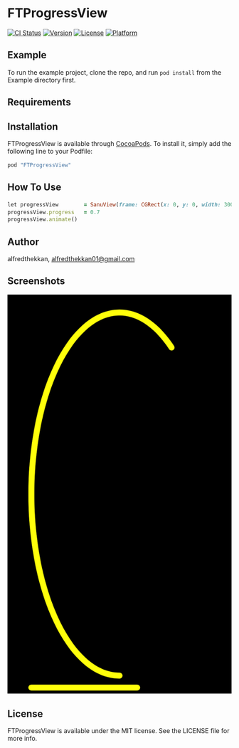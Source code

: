 # FTProgressView

[![CI Status](http://img.shields.io/travis/alfredthekkan/FTProgressView.svg?style=flat)](https://travis-ci.org/alfredthekkan/FTProgressView)
[![Version](https://img.shields.io/cocoapods/v/FTProgressView.svg?style=flat)](http://cocoapods.org/pods/FTProgressView)
[![License](https://img.shields.io/cocoapods/l/FTProgressView.svg?style=flat)](http://cocoapods.org/pods/FTProgressView)
[![Platform](https://img.shields.io/cocoapods/p/FTProgressView.svg?style=flat)](http://cocoapods.org/pods/FTProgressView)

## Example

To run the example project, clone the repo, and run `pod install` from the Example directory first.

## Requirements

## Installation

FTProgressView is available through [CocoaPods](http://cocoapods.org). To install
it, simply add the following line to your Podfile:

```ruby
pod "FTProgressView"
```

## How To Use
```ruby
let progressView        = SanuView(frame: CGRect(x: 0, y: 0, width: 300, height: 300))
progressView.progress   = 0.7
progressView.animate()
```

## Author

alfredthekkan, alfredthekkan01@gmail.com

## Screenshots

![Alt text](/graph.png?raw=true "Graph")

## License

FTProgressView is available under the MIT license. See the LICENSE file for more info.
